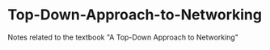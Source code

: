 # Top-Down-Approach-to-Networking
Notes related to the textbook "A Top-Down Approach to Networking"

